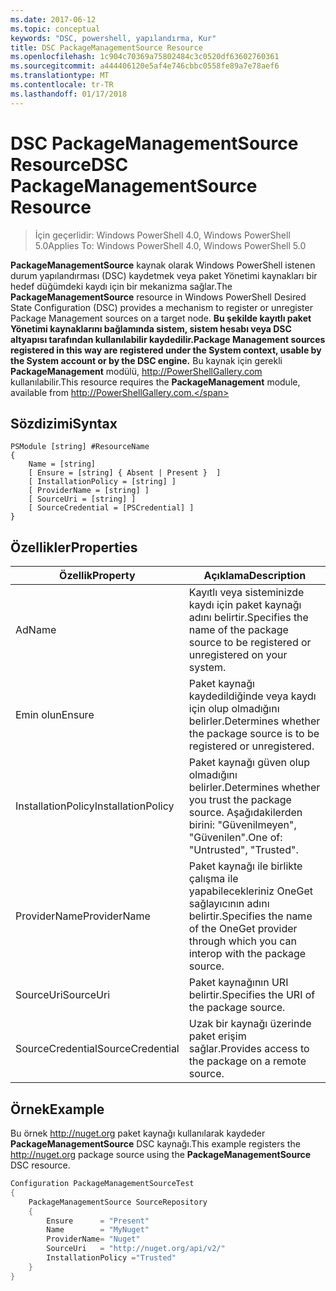 ```yaml
---
ms.date: 2017-06-12
ms.topic: conceptual
keywords: "DSC, powershell, yapılandırma, Kur"
title: DSC PackageManagementSource Resource
ms.openlocfilehash: 1c904c70369a75802484c3c0520df63602760361
ms.sourcegitcommit: a444406120e5af4e746cbbc0558fe89a7e78aef6
ms.translationtype: MT
ms.contentlocale: tr-TR
ms.lasthandoff: 01/17/2018
---
```

# <a name="dsc-packagemanagementsource-resource"></a><span data-ttu-id="8d758-103">DSC PackageManagementSource Resource</span><span class="sxs-lookup"><span data-stu-id="8d758-103">DSC PackageManagementSource Resource</span></span>

> <span data-ttu-id="8d758-104">İçin geçerlidir: Windows PowerShell 4.0, Windows PowerShell 5.0</span><span class="sxs-lookup"><span data-stu-id="8d758-104">Applies To: Windows PowerShell 4.0, Windows PowerShell 5.0</span></span>

<span data-ttu-id="8d758-105">**PackageManagementSource** kaynak olarak Windows PowerShell istenen durum yapılandırması (DSC) kaydetmek veya paket Yönetimi kaynakları bir hedef düğümdeki kaydı için bir mekanizma sağlar.</span><span class="sxs-lookup"><span data-stu-id="8d758-105">The **PackageManagementSource** resource in Windows PowerShell Desired State Configuration (DSC) provides a mechanism to register or unregister Package Management sources on a target node.</span></span> <span data-ttu-id="8d758-106">**Bu şekilde kayıtlı paket Yönetimi kaynaklarını bağlamında sistem, sistem hesabı veya DSC altyapısı tarafından kullanılabilir kaydedilir.**</span><span class="sxs-lookup"><span data-stu-id="8d758-106">**Package Management sources registered in this way are registered under the System context, usable by the System account or by the DSC engine.**</span></span> <span data-ttu-id="8d758-107">Bu kaynak için gerekli **PackageManagement** modülü, http://PowerShellGallery.com kullanılabilir.</span><span class="sxs-lookup"><span data-stu-id="8d758-107">This resource requires the **PackageManagement** module, available from http://PowerShellGallery.com.</span></span>

## <a name="syntax"></a><span data-ttu-id="8d758-108">Sözdizimi</span><span class="sxs-lookup"><span data-stu-id="8d758-108">Syntax</span></span>

```
PSModule [string] #ResourceName
{
    Name = [string]
    [ Ensure = [string] { Absent | Present }  ]
    [ InstallationPolicy = [string] ]
    [ ProviderName = [string] ]
    [ SourceUri = [string] ]
    [ SourceCredential = [PSCredential] ]
}
```

## <a name="properties"></a><span data-ttu-id="8d758-109">Özellikler</span><span class="sxs-lookup"><span data-stu-id="8d758-109">Properties</span></span>
|  <span data-ttu-id="8d758-110">Özellik</span><span class="sxs-lookup"><span data-stu-id="8d758-110">Property</span></span>  |  <span data-ttu-id="8d758-111">Açıklama</span><span class="sxs-lookup"><span data-stu-id="8d758-111">Description</span></span>   | 
|---|---| 
| <span data-ttu-id="8d758-112">Ad</span><span class="sxs-lookup"><span data-stu-id="8d758-112">Name</span></span>| <span data-ttu-id="8d758-113">Kayıtlı veya sisteminizde kaydı için paket kaynağı adını belirtir.</span><span class="sxs-lookup"><span data-stu-id="8d758-113">Specifies the name of the package source to be registered or unregistered on your system.</span></span>| 
| <span data-ttu-id="8d758-114">Emin olun</span><span class="sxs-lookup"><span data-stu-id="8d758-114">Ensure</span></span>| <span data-ttu-id="8d758-115">Paket kaynağı kaydedildiğinde veya kaydı için olup olmadığını belirler.</span><span class="sxs-lookup"><span data-stu-id="8d758-115">Determines whether the package source is to be registered or unregistered.</span></span>| 
| <span data-ttu-id="8d758-116">InstallationPolicy</span><span class="sxs-lookup"><span data-stu-id="8d758-116">InstallationPolicy</span></span>| <span data-ttu-id="8d758-117">Paket kaynağı güven olup olmadığını belirler.</span><span class="sxs-lookup"><span data-stu-id="8d758-117">Determines whether you trust the package source.</span></span> <span data-ttu-id="8d758-118">Aşağıdakilerden birini: "Güvenilmeyen", "Güvenilen".</span><span class="sxs-lookup"><span data-stu-id="8d758-118">One of: "Untrusted", "Trusted".</span></span>| 
| <span data-ttu-id="8d758-119">ProviderName</span><span class="sxs-lookup"><span data-stu-id="8d758-119">ProviderName</span></span>| <span data-ttu-id="8d758-120">Paket kaynağı ile birlikte çalışma ile yapabilecekleriniz OneGet sağlayıcının adını belirtir.</span><span class="sxs-lookup"><span data-stu-id="8d758-120">Specifies the name of the OneGet provider through which you can interop with the package source.</span></span>| 
| <span data-ttu-id="8d758-121">SourceUri</span><span class="sxs-lookup"><span data-stu-id="8d758-121">SourceUri</span></span>| <span data-ttu-id="8d758-122">Paket kaynağının URI belirtir.</span><span class="sxs-lookup"><span data-stu-id="8d758-122">Specifies the URI of the package source.</span></span>| 
| <span data-ttu-id="8d758-123">SourceCredential</span><span class="sxs-lookup"><span data-stu-id="8d758-123">SourceCredential</span></span>| <span data-ttu-id="8d758-124">Uzak bir kaynağı üzerinde paket erişim sağlar.</span><span class="sxs-lookup"><span data-stu-id="8d758-124">Provides access to the package on a remote source.</span></span>| 

## <a name="example"></a><span data-ttu-id="8d758-125">Örnek</span><span class="sxs-lookup"><span data-stu-id="8d758-125">Example</span></span>

<span data-ttu-id="8d758-126">Bu örnek http://nuget.org paket kaynağı kullanılarak kaydeder **PackageManagementSource** DSC kaynağı.</span><span class="sxs-lookup"><span data-stu-id="8d758-126">This example registers the http://nuget.org package source using the **PackageManagementSource** DSC resource.</span></span>

```powershell
Configuration PackageManagementSourceTest
{    
    PackageManagementSource SourceRepository
    {
        Ensure      = "Present" 
        Name        = "MyNuget" 
        ProviderName= "Nuget" 
        SourceUri   = "http://nuget.org/api/v2/"   
        InstallationPolicy ="Trusted" 
    }
}
```

